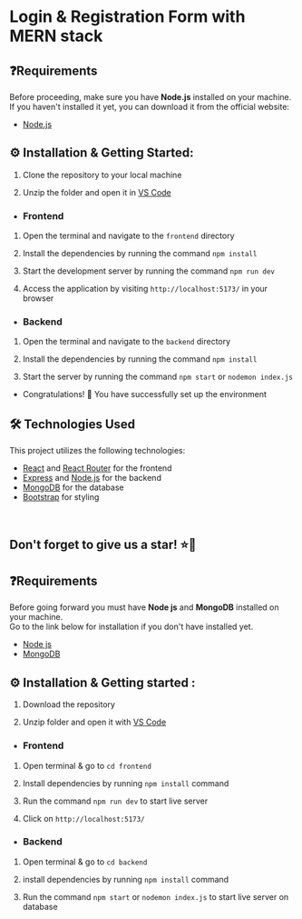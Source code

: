 # Login & Registration Form with MERN stack

## ❓Requirements

Before proceeding, make sure you have **Node.js** installed on your machine.  
If you haven't installed it yet, you can download it from the official website:

- [Node.js](https://nodejs.org/en/download)


## ⚙️ Installation & Getting Started:

1. Clone the repository to your local machine

2. Unzip the folder and open it in [VS Code](https://code.visualstudio.com/)

- <h3> Frontend

1. Open the terminal and navigate to the `frontend` directory

2. Install the dependencies by running the command `npm install`

3. Start the development server by running the command `npm run dev`

4. Access the application by visiting `http://localhost:5173/` in your browser

- <h3> Backend

1. Open the terminal and navigate to the `backend` directory

2. Install the dependencies by running the command `npm install`

3. Start the server by running the command `npm start` or `nodemon index.js`

- Congratulations! 🎉 You have successfully set up the environment



## 🛠️ Technologies Used

This project utilizes the following technologies:

- [React](https://reactjs.org) and [React Router](https://reacttraining.com/react-router/) for the frontend
- [Express](http://expressjs.com/) and [Node.js](https://nodejs.org/en/) for the backend
- [MongoDB](https://www.mongodb.com/) for the database
- [Bootstrap](https://getbootstrap.com/) for styling

<br/>

<h2> Don't forget to give us a star! ⭐🤗 </h2>

## ❓Requirements

Before going forward you must have **Node js** and **MongoDB** installed on your machine.  
Go to the link below for installation if you don't have installed yet.

- [Node js](https://nodejs.org/en/download)
- [MongoDB](https://docs.mongodb.com/manual/installation/)


## ⚙️ Installation & Getting started :

1. Download the repository

2. Unzip folder and open it with [VS Code](https://code.visualstudio.com/)

- <h3> Frontend

1. Open terminal & go to `cd frontend`

2. Install dependencies by running `npm install` command

3. Run the command `npm run dev` to start live server

4. Click on `http://localhost:5173/`

- <h3>Backend

1. Open terminal & go to `cd backend` 

2. install dependencies by running `npm install` command

3. Run the command `npm start` or `nodemon index.js` to start live server on database